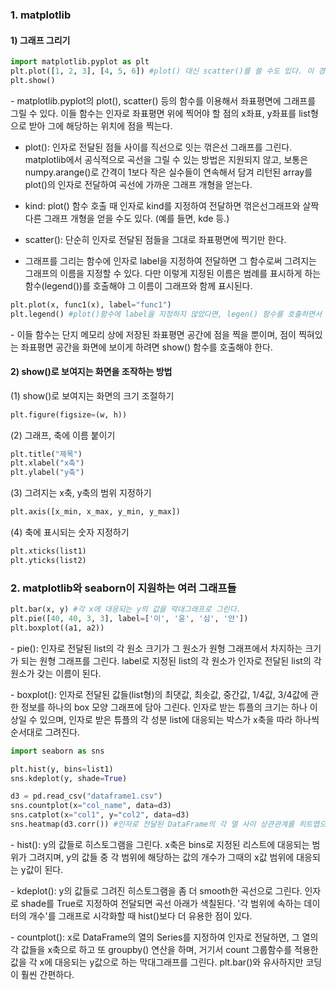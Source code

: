 ### 1. matplotlib

#### 1) 그래프 그리기

```python
import matplotlib.pyplot as plt
plt.plot([1, 2, 3], [4, 5, 6]) #plot() 대신 scatter()를 쓸 수도 있다. 이 경우 그래프 대신 점만 찍힌다.
plt.show()
```

\- matplotlib.pyplot의 plot(), scatter() 등의 함수를 이용해서 좌표평면에 그래프를 그릴 수 있다. 이들 함수는 인자로 좌표평면 위에 찍어야 할 점의 x좌표, y좌표를 list형으로 받아 그에 해당하는 위치에 점을 찍는다. 

- plot(): 인자로 전달된 점들 사이를 직선으로 잇는 꺾은선 그래프를 그린다. matplotlib에서 공식적으로 곡선을 그릴 수 있는 방법은 지원되지 않고, 보통은 numpy.arange()로 간격이 1보다 작은 실수들이 연속해서 담겨 리턴된 array를 plot()의 인자로 전달하여 곡선에 가까운 그래프 개형을 얻는다.

- kind: plot() 함수 호출 때 인자로 kind를 지정하여 전달하면 꺾은선그래프와 살짝 다른 그래프 개형을 얻을 수도 있다. (예를 들면, kde 등.)

- scatter(): 단순히 인자로 전달된 점들을 그대로 좌표평면에 찍기만 한다.

- 그래프를 그리는 함수에 인자로 label을 지정하여 전달하면 그 함수로써 그려지는 그래프의 이름을 지정할 수 있다. 다만 이렇게 지정된 이름은 범례를 표시하게 하는 함수(legend())를 호출해야 그 이름이 그래프와 함께 표시된다.

```python
plt.plot(x, func1(x), label="func1")
plt.legend() #plot()함수에 label을 지정하지 않았다면, legen() 함수를 호출하면서 인자로 각 그래프의 이름을 리스트에 담아서 전달해도 같은 기능을 수행한다.
```

\- 이들 함수는 단지 메모리 상에 저장된 좌표평면 공간에 점을 찍을 뿐이며, 점이 찍혀있는 좌표평면 공간을 화면에 보이게 하려면 show() 함수를 호출해야 한다.


#### 2) show()로 보여지는 화면을 조작하는 방법


(1) show()로 보여지는 화면의 크기 조절하기

```python
plt.figure(figsize=(w, h))
```


(2) 그래프, 축에 이름 붙이기

```python
plt.title("제목")
plt.xlabel("x축")
plt.ylabel("y축")
```


(3) 그려지는 x축, y축의 범위 지정하기

```python
plt.axis([x_min, x_max, y_min, y_max])
```

(4) 축에 표시되는 숫자 지정하기

```python
plt.xticks(list1)
plt.yticks(list2)
```



### 2. matplotlib와 seaborn이 지원하는 여러 그래프들

```python
plt.bar(x, y) #각 x에 대응되는 y의 값을 막대그래프로 그린다.
plt.pie([40, 40, 3, 3], label=['이', '윤', '심', '안']) 
plt.boxplot((a1, a2)) 
```

\- pie(): 인자로 전달된 list의 각 원소 크기가 그 원소가 원형 그래프에서 차지하는 크기가 되는 원형 그래프를 그린다. label로 지정된 list의 각 원소가 인자로 전달된 list의 각 원소가 갖는 이름이 된다.

\- boxplot(): 인자로 전달된 값들(list형)의 최댓값, 최솟값, 중간값, 1/4값, 3/4값에 관한 정보를 하나의 box 모양 그래프에 담아 그린다. 인자로 받는 튜플의 크기는 하나 이상일 수 있으며, 인자로 받은 튜플의 각 성분 list에 대응되는 박스가 x축을 따라 하나씩 순서대로 그려진다.


```python
import seaborn as sns

plt.hist(y, bins=list1) 
sns.kdeplot(y, shade=True) 

d3 = pd.read_csv("dataframe1.csv")
sns.countplot(x="col_name", data=d3) 
sns.catplot(x="col1", y="col2", data=d3) 
sns.heatmap(d3.corr()) #인자로 전달된 DataFrame의 각 열 사이 상관관계를 히트맵으로 그린다.
```

\- hist(): y의 값들로 히스토그램을 그린다. x축은 bins로 지정된 리스트에 대응되는 범위가 그려지며, y의 값들 중 각 범위에 해당하는 값의 개수가 그때의 x값 범위에 대응되는 y값이 된다.

\- kdeplot(): y의 값들로 그려진 히스토그램을 좀 더 smooth한 곡선으로 그린다. 인자로 shade를 True로 지정하여 전달되면 곡선 아래가 색칠된다. '각 범위에 속하는 데이터의 개수'를 그래프로 시각화할 때 hist()보다 더 유용한 점이 있다.

\- countplot(): x로 DataFrame의 열의 Series를 지정하여 인자로 전달하면, 그 열의 각 값들을 x축으로 하고 또 groupby() 연산을 하며, 거기서 count 그룹함수를 적용한 값을 각 x에 대응되는 y값으로 하는 막대그래프를 그린다. plt.bar()와 유사하지만 코딩이 훨씬 간편하다.
